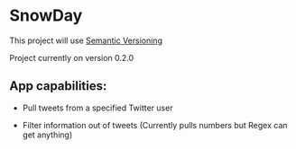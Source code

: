 # SnowDay

This project will use [Semantic Versioning](http://semver.org/)

Project currently on version 0.2.0

App capabilities:
-------------------------------------------------------------------
- Pull tweets from a specified Twitter user

- Filter information out of tweets (Currently pulls numbers but Regex can get anything)
